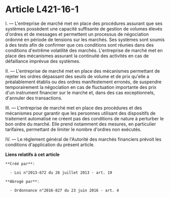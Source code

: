 # Article L421-16-1

I.  ― L'entreprise de marché met en place des procédures assurant que ses  systèmes possèdent une capacité suffisante de
gestion de volumes élevés  d'ordres et de messages et permettent un processus de négociation  ordonné en période de tensions
sur les marchés. Ses systèmes sont soumis  à des tests afin de confirmer que ces conditions sont réunies dans des  conditions
d'extrême volatilité des marchés. L'entreprise de marché met  en place des mécanismes assurant la continuité des activités en
cas de  défaillance imprévue des systèmes.

II. ― L'entreprise de marché met en place des  mécanismes permettant de rejeter les ordres dépassant des seuils de  volume et
de prix qu'elle a préalablement établis ou des ordres  manifestement erronés, de suspendre temporairement la négociation en
cas  de fluctuation importante des prix d'un instrument financier sur le  marché et, dans des cas exceptionnels, d'annuler
des transactions.

III. ― L'entreprise de marché met en place des  procédures et des mécanismes pour garantir que les personnes utilisant  des
dispositifs de traitement automatisé ne créent pas des conditions de  nature à perturber le bon ordre du marché. Elle prend
notamment des  mesures, en particulier tarifaires, permettant de limiter le nombre  d'ordres non exécutés.

IV. ― Le règlement général de l'Autorité des marchés financiers prévoit les conditions d'application du présent article.

**Liens relatifs à cet article**

	**Créé par**:

	  - Loi n°2013-672 du 26 juillet 2013 - art. 19

	**Abrogé par**:

	  - Ordonnance n°2016-827 du 23 juin 2016 - art. 4
